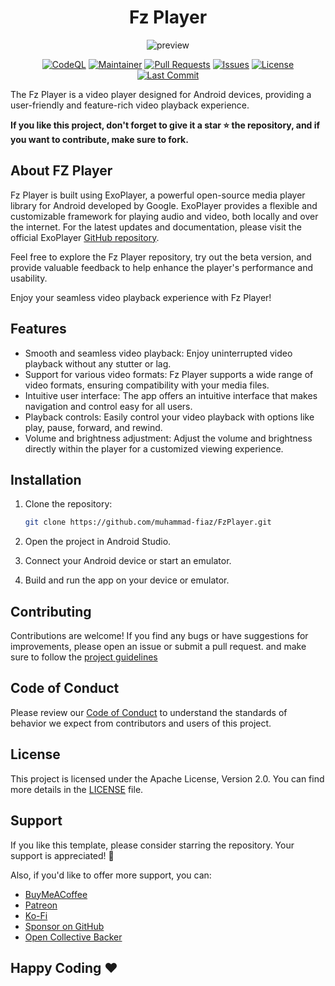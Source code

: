<div align="center">

# Fz Player

![preview](https://github.com/muhammad-fiaz/FZPlayer/assets/75434191/1523d37e-5c8c-4dda-9eaf-702c05275019)

[![CodeQL](https://github.com/muhammad-fiaz/FZPlayer/actions/workflows/github-code-scanning/codeql/badge.svg)](https://github.com/muhammad-fiaz/FZPlayer/actions/workflows/github-code-scanning/codeql)
[![Maintainer](https://img.shields.io/badge/Maintainer-muhammad--fiaz-blue)](https://github.com/muhammad-fiaz)
[![Pull Requests](https://img.shields.io/github/issues-pr/muhammad-fiaz/FZPlayer)](https://github.com/muhammad-fiaz/FZPlayer/pulls)
[![Issues](https://img.shields.io/github/issues/muhammad-fiaz/FZPlayer)](https://github.com/muhammad-fiaz/FZPlayer/issues)
[![License](https://img.shields.io/github/license/muhammad-fiaz/FZPlayer)](https://github.com/muhammad-fiaz/FZPlayer/blob/main/LICENSE)
[![Last Commit](https://img.shields.io/github/last-commit/muhammad-fiaz/FZPlayer)](https://github.com/muhammad-fiaz/FZPlayer/commits/main)

</div>

The Fz Player is a video player designed for Android devices, providing a user-friendly and feature-rich video playback experience. 

**If you like this project, don't forget to give it a star ⭐ the repository, and if you want to contribute, make sure to fork.**

## About FZ Player

Fz Player is built using ExoPlayer, a powerful open-source media player library for Android developed by Google. ExoPlayer provides a flexible and customizable framework for playing audio and video, both locally and over the internet. For the latest updates and documentation, please visit the official ExoPlayer [GitHub repository](https://github.com/google/ExoPlayer).

Feel free to explore the Fz Player repository, try out the beta version, and provide valuable feedback to help enhance the player's performance and usability.

Enjoy your seamless video playback experience with Fz Player!

## Features

- Smooth and seamless video playback: Enjoy uninterrupted video playback without any stutter or lag.
- Support for various video formats: Fz Player supports a wide range of video formats, ensuring compatibility with your media files.
- Intuitive user interface: The app offers an intuitive interface that makes navigation and control easy for all users.
- Playback controls: Easily control your video playback with options like play, pause, forward, and rewind.
- Volume and brightness adjustment: Adjust the volume and brightness directly within the player for a customized viewing experience.

## Installation

1. Clone the repository:

   ```bash
   git clone https://github.com/muhammad-fiaz/FzPlayer.git

2. Open the project in Android Studio.
3. Connect your Android device or start an emulator.
4. Build and run the app on your device or emulator.


## Contributing

Contributions are welcome! If you find any bugs or have suggestions for improvements, please open an issue or submit a pull request. and make sure to follow the [project guidelines](CODE_OF_CONDUCT.md)

## Code of Conduct

Please review our [Code of Conduct](CODE_OF_CONDUCT.md) to understand the standards of behavior we expect from contributors and users of this project.

## License

This project is licensed under the Apache License, Version 2.0. You can find more details in the [LICENSE](LICENSE) file.

## Support

If you like this template, please consider starring the repository. Your support is appreciated! 💙

Also, if you'd like to offer more support, you can:
- [BuyMeACoffee](https://buymeacoffee.com/muhammadfiaz)
- [Patreon](https://patreon.com/muhammadfiaz)
- [Ko-Fi](https://ko-fi.com/muhammadfiaz)
- [Sponsor on GitHub](https://github.com/sponsors/muhammad-fiaz)
- [Open Collective Backer](https://opencollective.com/muhammadfiaz)



## Happy Coding ❤️
